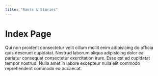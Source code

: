 ```yaml
---
title: "Rants & Stories"
---
```


# Index Page

Qui non proident consectetur velit cillum mollit enim adipisicing do officia quis deserunt cupidatat. Nostrud laborum aliqua adipisicing dolor ea pariatur consequat consectetur exercitation irure. Esse est ad cupidatat tempor nostrud. Nulla amet in labore excepteur nulla elit commodo reprehenderit commodo eu occaecat.
